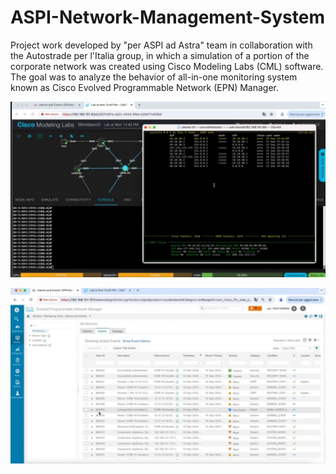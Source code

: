 # ASPI-Network-Management-System
Project work developed by "per ASPI ad Astra" team in collaboration with the Autostrade per l'Italia group, in which a simulation of a portion of the corporate network was created using Cisco Modeling Labs (CML) software. The goal was to analyze the behavior of all-in-one monitoring system known as Cisco Evolved Programmable Network (EPN) Manager.

[![Watch the video](https://raw.githubusercontent.com/francyfo01/ASPI-Network-Management-System/main/thumbnail1.jpeg)](https://raw.githubusercontent.com/francyfo01/ASPI-Network-Management-System/main/attacks.mp4)

[![Watch the video](https://raw.githubusercontent.com/francyfo01/ASPI-Network-Management-System/main/thumbnail2.jpeg)](https://raw.githubusercontent.com/francyfo01/ASPI-Network-Management-System/main/misconf.mp4)
